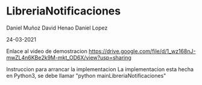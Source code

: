 # LibreriaNotificaciones
Daniel Muñoz
David Henao
Daniel Lopez

24-03-2021

Enlace al video de demostracion
https://drive.google.com/file/d/1_wz168nJ-mwZL4n6KBe2k9M-mkt_OD6X/view?usp=sharing

Instruccion para arrancar la implementacion
La implementacion esta hecha en Python3, se debe llamar 
"python mainLibreriaNotificaciones"
